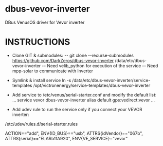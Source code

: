 # dbus-vevor-inverter
DBus VenusOS driver for Vevor inverter

# INSTRUCTIONS

- Clone GIT & submodules:
  -- git clone --recurse-submodules https://github.com/DarkZeros/dbus-vevor-inverter /data/etc/dbus-vevor-inverter
  -- Need velib_python for execution of the service
  -- Need mpp-solar to communicate with Inverter

- Symlink & install service
   ln -s /data/etc/dbus-vevor-inverter/service-templates /opt/victronenergy/service-templates/dbus-vevor-inverter

- Add service to  /etc/venus/serial-starter.conf and modify the default list:
...
service vevor           dbus-vevor-inverter
alias   default         gps:vedirect:vevor
...

- Add udev rule to run the service only if you connect your VEVOR inverter:

/etc/udev/rules.d/serial-starter.rules

ACTION=="add", ENV{ID_BUS}=="usb", ATTRS{idVendor}=="067b", ATTRS{serial}=="ELARb11A920",          ENV{VE_SERVICE}="vevor"